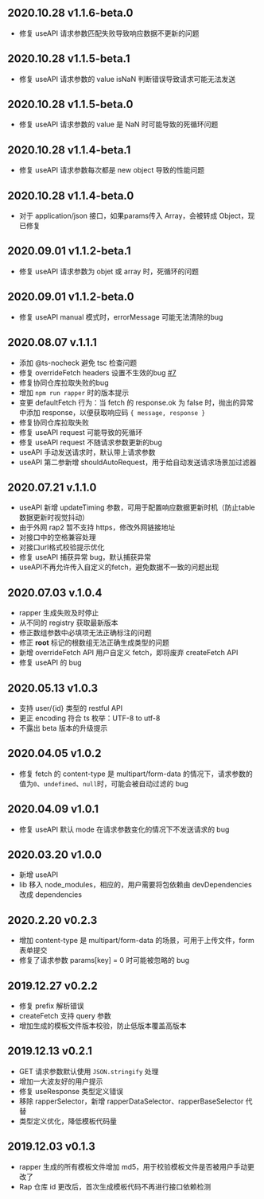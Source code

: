 ## 2020.10.28 v1.1.6-beta.0
- 修复 useAPI 请求参数匹配失败导致响应数据不更新的问题

## 2020.10.28 v1.1.5-beta.1
- 修复 useAPI 请求参数的 value isNaN 判断错误导致请求可能无法发送

## 2020.10.28 v1.1.5-beta.0
- 修复 useAPI 请求参数的 value 是 NaN 时可能导致的死循环问题

## 2020.10.28 v1.1.4-beta.1
- 修复 useAPI 请求参数每次都是 new object 导致的性能问题

## 2020.10.28 v1.1.4-beta.0
- 对于 application/json 接口，如果params传入 Array，会被转成 Object，现已修复

## 2020.09.01 v1.1.2-beta.1
- 修复 useAPI 请求参数为 objet 或 array 时，死循环的问题

## 2020.09.01 v1.1.2-beta.0
- 修复 useAPI manual 模式时，errorMessage 可能无法清除的bug

## 2020.08.07 v.1.1.1
- 添加 @ts-nocheck 避免 tsc 检查问题
- 修复 overrideFetch headers 设置不生效的bug [#7](https://github.com/thx/rapper/issues/7)
- 修复协同仓库拉取失败的bug
- 增加 `npm run rapper` 时的版本提示
- 变更 defaultFetch 行为：当 fetch 的 response.ok 为 false 时，抛出的异常中添加 response，以便获取响应码 ```{ message, response }```
- 修复协同仓库拉取失败
- 修复 useAPI request 可能导致的死循环
- 修复 useAPI request 不随请求参数更新的bug
- useAPI 手动发送请求时，默认带上请求参数
- useAPI 第二参新增 shouldAutoRequest，用于给自动发送请求场景加过滤器

## 2020.07.21 v.1.1.0
- useAPI 新增 updateTiming 参数，可用于配置响应数据更新时机（防止table数据更新时视觉抖动）
- 由于外网 rap2 暂不支持 https，修改外网链接地址
- 对接口中的空格兼容处理
- 对接口url格式校验提示优化
- 修复 useAPI 捕获异常 bug，默认捕获异常
- useAPI不再允许传入自定义的fetch，避免数据不一致的问题出现


## 2020.07.03 v.1.0.4

- rapper 生成失败及时停止
- 从不同的 registry 获取最新版本
- 修正数组参数中必填项无法正确标注的问题
- 修正 **root** 标记的根数组无法正确生成类型的问题
- 新增 overrideFetch API 用户自定义 fetch，即将废弃 createFetch API
- 修复 useAPI 的 bug

## 2020.05.13 v1.0.3

- 支持 user/{id} 类型的 restful API
- 更正 encoding 符合 ts 枚举：UTF-8 to utf-8
- 不露出 beta 版本的升级提示

## 2020.04.05 v1.0.2

- 修复 fetch 的 content-type 是 multipart/form-data 的情况下，请求参数的值为`0`、`undefined`、`null`时，可能会被自动过滤的 bug

## 2020.04.09 v1.0.1

- 修复 useAPI 默认 mode 在请求参数变化的情况下不发送请求的 bug

## 2020.03.20 v1.0.0

- 新增 useAPI
- lib 移入 node_modules，相应的，用户需要将包依赖由 devDependencies 改成 dependencies

## 2020.2.20 v0.2.3

- 增加 content-type 是 multipart/form-data 的场景，可用于上传文件，form 表单提交
- 修复了请求参数 params[key] = 0 时可能被忽略的 bug

## 2019.12.27 v0.2.2

- 修复 prefix 解析错误
- createFetch 支持 query 参数
- 增加生成的模板文件版本校验，防止低版本覆盖高版本

## 2019.12.13 v0.2.1

- GET 请求参数默认使用 `JSON.stringify` 处理
- 增加一大波友好的用户提示
- 修复 useResponse 类型定义错误
- 移除 rapperSelector，新增 rapperDataSelector、rapperBaseSelector 代替
- 类型定义优化，降低模板代码量

## 2019.12.03 v0.1.3

- rapper 生成的所有模板文件增加 md5，用于校验模板文件是否被用户手动更改了
- Rap 仓库 id 更改后，首次生成模板代码不再进行接口依赖检测
